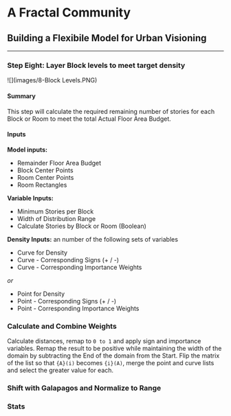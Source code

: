 # A Fractal Community
## Building a Flexibile Model for Urban Visioning
---

### Step Eight: Layer Block levels to meet target density
![](images/8-Block Levels.PNG)
#### Summary
This step will calculate the required remaining number of stories for each Block or Room to meet the total Actual Floor Area Budget. 

#### Inputs
**Model inputs:**
- Remainder Floor Area Budget
- Block Center Points
- Room Center Points
- Room Rectangles

**Variable Inputs:**
- Minimum Stories per Block
- Width of Distribution Range
- Calculate Stories by Block or Room (Boolean)

**Density Inputs:** an number of the following sets of variables
- Curve for Density
- Curve - Corresponding Signs (+ / -)
- Curve - Corresponding Importance Weights

*or*
- Point for Density
- Point - Corresponding Signs (+ / -)
- Point - Corresponding Importance Weights

### Calculate and Combine Weights

Calculate distances, remap to `0 to 1` and apply sign and importance variables. Remap the result to be positive while maintaining the width of the domain by subtracting the End of the domain from the Start. Flip the matrix of the list so that `{A}(i)` becomes `{i}(A)`, merge the point and curve lists and select the greater value for each. 

### Shift with Galapagos and Normalize to Range


### Stats

